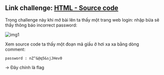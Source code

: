 ## Link challenge: [HTML - Source code](https://www.root-me.org/en/Challenges/Web-Server/HTML-Source-code)

Trong challenge này khi mở bài lên ta thấy một trang web login: nhập bừa sẽ thấy thông báo incorrect password:

![img1](https://i.imgur.com/w2fjSE9.png)

Xem source code ta thấy một đoạn mã giấu ở hơi xa xa bằng dòng comment:

`password : nZ^&@q5&sjJHev0`

-> Đây chính là flag
